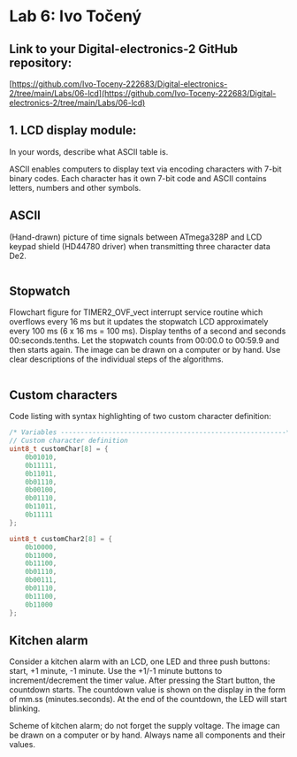 # Lab 6: Ivo Točený

## Link to your Digital-electronics-2 GitHub repository:

[https://github.com/Ivo-Toceny-222683/Digital-electronics-2/tree/main/Labs/06-lcd](https://github.com/Ivo-Toceny-222683/Digital-electronics-2/tree/main/Labs/06-lcd)

## 1. LCD display module:

In your words, describe what ASCII table is.

ASCII enables computers to display text via encoding characters with 7-bit binary codes. Each character has it own 7-bit code and ASCII contains letters, numbers and other symbols.

## ASCII

(Hand-drawn) picture of time signals between ATmega328P and LCD keypad shield (HD44780 driver) when transmitting three character data De2.

![]()

## Stopwatch

Flowchart figure for TIMER2_OVF_vect interrupt service routine which overflows every 16 ms but it updates the stopwatch LCD approximately every 100 ms (6 x 16 ms = 100 ms). Display tenths of a second and seconds 00:seconds.tenths. Let the stopwatch counts from 00:00.0 to 00:59.9 and then starts again. The image can be drawn on a computer or by hand. Use clear descriptions of the individual steps of the algorithms.

![]()

## Custom characters

Code listing with syntax highlighting of two custom character definition:

```c
/* Variables ---------------------------------------------------------*/
// Custom character definition
uint8_t customChar[8] = {
	0b01010,
	0b11111,
	0b11011,
	0b01110,
	0b00100,
	0b01110,
	0b11011,
	0b11111
};

uint8_t customChar2[8] = {
	0b10000,
	0b11000,
	0b11100,
	0b01110,
	0b00111,
	0b01110,
	0b11100,
	0b11000
};
```

## Kitchen alarm

Consider a kitchen alarm with an LCD, one LED and three push buttons: start, +1 minute, -1 minute. Use the +1/-1 minute buttons to increment/decrement the timer value. After pressing the Start button, the countdown starts. The countdown value is shown on the display in the form of mm.ss (minutes.seconds). At the end of the countdown, the LED will start blinking.

Scheme of kitchen alarm; do not forget the supply voltage. The image can be drawn on a computer or by hand. Always name all components and their values.

![]()